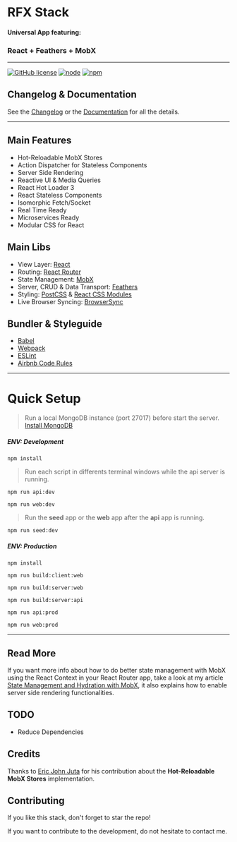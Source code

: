 # RFX Stack

#### Universal App featuring:
### React + Feathers + MobX
---

[![GitHub license](https://img.shields.io/github/license/mashape/apistatus.svg)]()
[![node](https://img.shields.io/badge/node-5.0%2B-blue.svg)]()
[![npm](https://img.shields.io/badge/npm-3.3%2B-blue.svg)]()

## Changelog & Documentation
See the [Changelog](https://github.com/foxhound87/rfx-stack/blob/master/CHANGELOG.md) or the [Documentation](https://github.com/foxhound87/rfx-stack/blob/master/DOCUMENTATION.md) for all the details.

---

## Main Features
- Hot-Reloadable MobX Stores
- Action Dispatcher for Stateless Components
- Server Side Rendering
- Reactive UI & Media Queries
- React Hot Loader 3
- React Stateless Components
- Isomorphic Fetch/Socket
- Real Time Ready
- Microservices Ready
- Modular CSS for React

## Main Libs

- View Layer: [React](https://www.npmjs.com/package/react)
- Routing: [React Router](https://www.npmjs.com/package/react-router)
- State Management: [MobX](https://www.npmjs.com/package/mobx)
- Server, CRUD & Data Transport: [Feathers](https://www.npmjs.com/package/feathers)
- Styling: [PostCSS](https://www.npmjs.com/package/postcss) & [React CSS Modules](https://www.npmjs.com/package/react-css-modules)
- Live Browser Syncing: [BrowserSync](https://www.npmjs.com/package/browser-sync)

## Bundler & Styleguide

- [Babel](https://www.npmjs.com/package/babel)
- [Webpack](https://www.npmjs.com/package/webpack)
- [ESLint](https://www.npmjs.com/package/eslint)
- [Airbnb Code Rules](https://www.npmjs.com/package/eslint-config-airbnb)

---

# Quick Setup

> Run a local MongoDB instance (port 27017) before start the server.
[Install MongoDB](https://docs.mongodb.org/manual/administration/install-community/)

##### ENV: Development
`npm install`

> Run each script in differents terminal windows while the api server is running.

`npm run api:dev`

`npm run web:dev`

> Run the **seed** app or the **web** app after the **api** app is running.

`npm run seed:dev`

##### ENV: Production

`npm install`

`npm run build:client:web`

`npm run build:server:web`

`npm run build:server:api`

`npm run api:prod`

`npm run web:prod`

---

## Read More

If you want more info about how to do better state management with MobX using the React Context in your React Router app, take a look at my article [State Management and Hydration with MobX](https://medium.com/@foxhound87/state-management-hydration-with-mobx-we-must-react-ep-05-1922a72453c6), it also explains how to enable server side rendering functionalities.

## TODO

- Reduce Dependencies

## Credits

Thanks to [Eric John Juta](https://github.com/rej156) for his contribution about the **Hot-Reloadable MobX Stores** implementation.

## Contributing

If you like this stack, don't forget to star the repo!

If you want to contribute to the development, do not hesitate to contact me.
